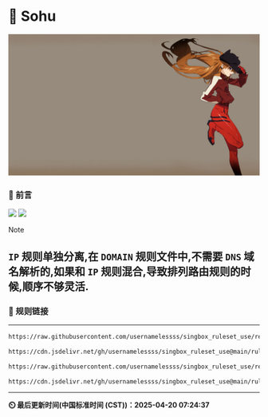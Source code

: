 
# 🧸 Sohu
![](https://raw.githubusercontent.com/usernamelessss/picture-bed/main/images/202504042256831.jpg)
### 📣 前言
![](https://shields.io/badge/-移除重复规则-ff69b4) ![](https://shields.io/badge/-IP&nbsp;规则单独存放不与&nbsp;DOMAIN&nbsp;等混合-green)
> [!NOTE]
**`IP` 规则单独分离,在 `DOMAIN` 规则文件中,不需要 `DNS` 域名解析的,如果和 `IP` 规则混合,导致排列路由规则的时候,顺序不够灵活.**
---

###  🔗 规则链接
---

```url
https://raw.githubusercontent.com/usernamelessss/singbox_ruleset_use/refs/heads/main/rule/Sohu/Sohu_No_IP.json
```

```url
https://cdn.jsdelivr.net/gh/usernamelessss/singbox_ruleset_use@main/rule/Sohu/Sohu_No_IP.json
```

```url
https://raw.githubusercontent.com/usernamelessss/singbox_ruleset_use/refs/heads/main/rule/Sohu/Sohu_No_IP.srs
```

```url
https://cdn.jsdelivr.net/gh/usernamelessss/singbox_ruleset_use@main/rule/Sohu/Sohu_No_IP.srs
```

---
**⏲️ 最后更新时间(中国标准时间 (CST))：2025-04-20 07:24:37**
